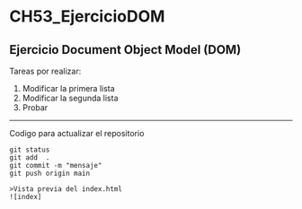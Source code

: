 # CH53_EjercicioDOM
## Ejercicio Document Object Model (DOM)

Tareas por realizar:

1. Modificar la primera lista
2. Modificar la segunda lista
3. Probar

---
Codigo para actualizar el repositorio
```
git status
git add  .
git commit -m "mensaje"
git push origin main

>Vista previa del index.html
![index]
